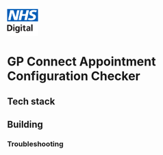 <img src="logo.png" height=72>

# GP Connect Appointment Configuration Checker


## Tech stack


## Building


### Troubleshooting

